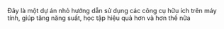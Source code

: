 Đây là một dự án nhỏ hướng dẫn sử dụng các công cụ hữu ích trên máy tính, giúp tăng năng suất, học tập hiệu quả hơn và hơn thế nữa